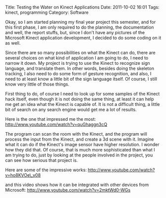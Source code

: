 Title: Testing the Water on Kinect Applications
Date: 2011-10-02 16:01
Tags: kinect, programming
Category: Software

Okay, so I am started planning my final year project this semester, and
for this first phase, I am only required to do the planning, the
documentation and well, the report stuffs, but, since I don't have any
pictures of the Microsoft Kinect application development, I decided to
do some coding on it as well.

Since there are so many possibilities on what the Kinect can do, there
are several choices on what kind of application I am going to do, I need
to narrow it down. My project is trying to use the Kinect to recognize
sign language, and translate them. In other words, besides doing the
skeleton tracking, I also need to do some form of gesture recognition,
and also, I need to at least know a little bit of the sign language
itself. Of course, I still know very little of those things.

First thing to do, of course I need to look up for some samples of the
Kinect hack itself, even though it is not doing the same thing, at least
it can help me get an idea what the Kinect is capable of. It is not a
difficult thing, a little bit of search on any search engine would get
me a lot of results.

Here is the one that impressed me the most: <http://www.youtube.com/watch?v=quGhaggn3cQ>

The program can scan the room with the Kinect, and the program will
process the input from the Kinect, and create a 3d scene with it.
Imagine what it can do if the Kinect's image sensor have higher
resolution. I wonder how they did that. Of course, that is much more
sophisticated than what I am trying to do, just by looking at the people
involved in the project, you can see how serious that project is.

Here are some of the impressive works: <http://www.youtube.com/watch?v=ho8KVOe\_y08>

and this video shows how it can be integrated with other devices from
Microsoft: <http://www.youtube.com/watch?v=2mktWd0-WGs>

